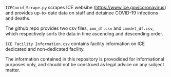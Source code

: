 `ICECovid_Scrape.py` scrapes ICE websibe (https://www.ice.gov/coronavirus) and provides up-to-date data on staff and detainee COVID-19 infections and deaths.

The github repo provides two csv files, `imm_df.csv` and `immdet_df.csv`, which respectively sorts the data in time ascending and descending order. 

`ICE Facility Information.csv` contains facility information on ICE dedicated and non-dedicated facility.

The information contained in this repository is provodided for informational purposes only, and should not be construed as legal advice on any subject matter. 
